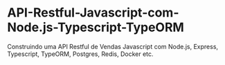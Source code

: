 # API-Restful-Javascript-com-Node.js-Typescript-TypeORM
 Construindo uma API Restful de Vendas Javascript com Node.js, Express, Typescript, TypeORM, Postgres, Redis, Docker etc.
